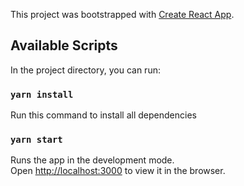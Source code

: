 This project was bootstrapped with [Create React App](https://github.com/facebook/create-react-app).

## Available Scripts

In the project directory, you can run:

### `yarn install`

Run this command to install all dependencies

### `yarn start`

Runs the app in the development mode.<br />
Open [http://localhost:3000](http://localhost:3000) to view it in the browser.